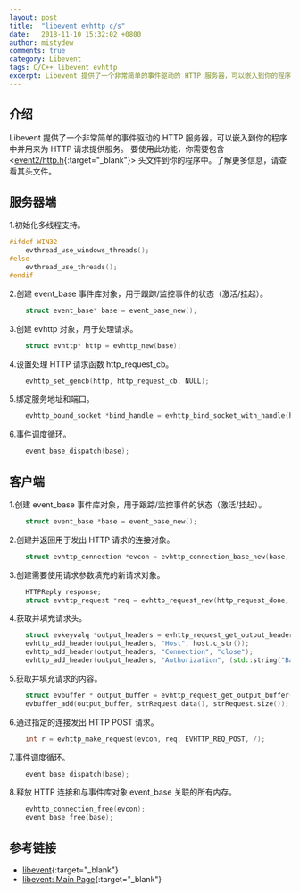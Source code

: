 ```yaml
---
layout: post
title:  "libevent evhttp c/s"
date:   2018-11-10 15:32:02 +0800
author: mistydew
comments: true
category: Libevent
tags: C/C++ libevent evhttp
excerpt: Libevent 提供了一个非常简单的事件驱动的 HTTP 服务器，可以嵌入到你的程序中并用来为 HTTP 请求提供服务。
---
```

## 介绍

Libevent 提供了一个非常简单的事件驱动的 HTTP 服务器，可以嵌入到你的程序中并用来为 HTTP 请求提供服务。
要使用此功能，你需要包含 <[event2/http.h](http://www.wangafu.net/~nickm/libevent-2.1/doxygen/html/http_8h.html){:target="_blank"}> 头文件到你的程序中。了解更多信息，请查看其头文件。

## 服务器端

1.初始化多线程支持。

```cpp
#ifdef WIN32
    evthread_use_windows_threads();
#else
    evthread_use_threads();
#endif
```

2.创建 event_base 事件库对象，用于跟踪/监控事件的状态（激活/挂起）。

```cpp
    struct event_base* base = event_base_new();
```

3.创建 evhttp 对象，用于处理请求。

```cpp
    struct evhttp* http = evhttp_new(base);
```

4.设置处理 HTTP 请求函数 http_request_cb。

```cpp
    evhttp_set_gencb(http, http_request_cb, NULL);
```

5.绑定服务地址和端口。

```cpp
    evhttp_bound_socket *bind_handle = evhttp_bind_socket_with_handle(http, rpcallowip, rpcport);
```

6.事件调度循环。

```cpp
    event_base_dispatch(base);
```

## 客户端

1.创建 event_base 事件库对象，用于跟踪/监控事件的状态（激活/挂起）。

```cpp
    struct event_base *base = event_base_new();
```

2.创建并返回用于发出 HTTP 请求的连接对象。

```cpp
    struct evhttp_connection *evcon = evhttp_connection_base_new(base, NULL, host.c_str(), port);
```

3.创建需要使用请求参数填充的新请求对象。

```cpp
    HTTPReply response;
    struct evhttp_request *req = evhttp_request_new(http_request_done, (void*)&response);
```

4.获取并填充请求头。

```cpp
    struct evkeyvalq *output_headers = evhttp_request_get_output_headers(req);
    evhttp_add_header(output_headers, "Host", host.c_str());
    evhttp_add_header(output_headers, "Connection", "close");
    evhttp_add_header(output_headers, "Authorization", (std::string("Basic ") + EncodeBase64(strRPCUserColonPass)).c_str());
```

5.获取并填充请求的内容。

```cpp
    struct evbuffer * output_buffer = evhttp_request_get_output_buffer(req);
    evbuffer_add(output_buffer, strRequest.data(), strRequest.size());
```

6.通过指定的连接发出 HTTP POST 请求。

```cpp
    int r = evhttp_make_request(evcon, req, EVHTTP_REQ_POST, /);
```

7.事件调度循环。

```cpp
    event_base_dispatch(base);
```

8.释放 HTTP 连接和与事件库对象 event_base 关联的所有内存。

```cpp
    evhttp_connection_free(evcon);
    event_base_free(base);
```

## 参考链接

* [libevent](http://libevent.org){:target="_blank"}
* [libevent: Main Page](http://www.wangafu.net/~nickm/libevent-2.1/doxygen/html/){:target="_blank"}
